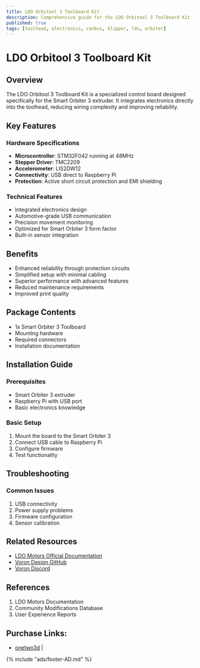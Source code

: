 ```yaml
---
title: LDO Orbitool 3 Toolboard Kit
description: Comprehensive guide for the LDO Orbitool 3 Toolboard Kit for Smart Orbiter 3 extruder
published: true
tags: [toolhead, electronics, canbus, klipper, ldo, orbiter]
---
```


# LDO Orbitool 3 Toolboard Kit

## Overview
The LDO Orbitool 3 Toolboard Kit is a specialized control board designed specifically for the Smart Orbiter 3 extruder. It integrates electronics directly into the toolhead, reducing wiring complexity and improving reliability.

## Key Features

### Hardware Specifications
- **Microcontroller**: STM32F042 running at 48MHz
- **Stepper Driver**: TMC2209
- **Accelerometer**: LIS2DW12
- **Connectivity**: USB direct to Raspberry Pi
- **Protection**: Active short circuit protection and EMI shielding

### Technical Features
- Integrated electronics design
- Automotive-grade USB communication
- Precision movement monitoring
- Optimized for Smart Orbiter 3 form factor
- Built-in sensor integration

## Benefits
- Enhanced reliability through protection circuits
- Simplified setup with minimal cabling
- Superior performance with advanced features
- Reduced maintenance requirements
- Improved print quality

## Package Contents
- 1x Smart Orbiter 3 Toolboard
- Mounting hardware
- Required connectors
- Installation documentation

## Installation Guide

### Prerequisites
- Smart Orbiter 3 extruder
- Raspberry Pi with USB port
- Basic electronics knowledge

### Basic Setup
1. Mount the board to the Smart Orbiter 3
2. Connect USB cable to Raspberry Pi
3. Configure firmware
4. Test functionality

## Troubleshooting

### Common Issues
1. USB connectivity
2. Power supply problems
3. Firmware configuration
4. Sensor calibration

## Related Resources
- [LDO Motors Official Documentation](https://www.ldomotors.com)
- [Voron Design GitHub](https://github.com/VoronDesign)
- [Voron Discord](https://discord.gg/voron)

## References
1. LDO Motors Documentation
2. Community Modifications Database
3. User Experience Reports

## Purchase Links:
- [onetwo3d](https://www.onetwo3d.co.uk/product/ldo-smart-orbiter-3-0?wpam_id=9)  |

{% include "ads/footer-AD.md" %} 